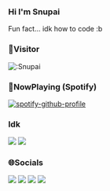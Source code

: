 ### Hi I'm Snupai

Fun fact... idk how to code :b

### 🐾Visitor

![:Snupai](https://count.ayaya.beauty/get/@snupai?theme=rule34)

### 🎵NowPlaying (Spotify)

[![spotify-github-profile](https://spotify-github-profile.kittinanx.com/api/view?uid=835vzb5j2dgkkjp05whasx6kl&cover_image=true&theme=novatorem&show_offline=false&background_color=121212&interchange=false&bar_color=53b14f&bar_color_cover=true)](https://spotify-github-profile.kittinanx.com/api/view?uid=835vzb5j2dgkkjp05whasx6kl&redirect=true)

### Idk

![](https://github-readme-stats.quantumlytangled.vercel.app/api/top-langs/?username=Snupai&layout=compact&show_icons=true&hide_border=true&count_private=true&theme=dracula&title_color=c6d0f5)
![](https://github-readme-stats.vercel.app/api/?username=Snupai&show_icons=true&hide_border=true&hide_title=true&count_private=true&theme=dracula&text_color=c6d0f5)

### 🌐Socials

[![](https://img.shields.io/badge/-5c5c5c?style=flat&logo=discord&label=%40snupai&color=9a9a9a)](http://discord.com/users/239809113125552129)
[![](https://img.shields.io/badge/-5c5c5c?style=flat&logo=steam&label=Snupai&color=9a9a9a)](http://steamcommunity.com/id/Snupai)
[![](https://img.shields.io/twitter/follow/Snupai?style=flat)](https://twitter.com/Snupai)
[![](https://img.shields.io/twitter/follow/snupai.moe?style=flat&logo=bluesky)](https://bsky.app/profile/snupai.moe)
